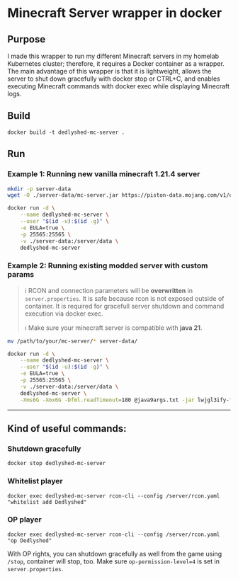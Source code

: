 # Minecraft Server wrapper in docker

## Purpose

I made this wrapper to run my different Minecraft servers in my homelab Kubernetes cluster; therefore, it requires a Docker container as a wrapper. The main advantage of this wrapper is that it is lightweight, allows the server to shut down gracefully with docker stop or CTRL+C, and enables executing Minecraft commands with docker exec while displaying Minecraft logs.

## Build

```
docker build -t dedlyshed-mc-server .
```

## Run

### Example 1: Running new vanilla minecraft 1.21.4 server

```bash
mkdir -p server-data
wget -O ./server-data/mc-server.jar https://piston-data.mojang.com/v1/objects/4707d00eb834b446575d89a61a11b5d548d8c001/server.jar
```

```bash
docker run -d \
    --name dedlyshed-mc-server \
    --user "$(id -u):$(id -g)" \
    -e EULA=true \
    -p 25565:25565 \
    -v ./server-data:/server/data \
    dedlyshed-mc-server
```

### Example 2: Running existing modded server with custom params

> ℹ️ RCON and connection parameters will be **overwritten** in `server.properties`.  It is safe because rcon is not exposed outside of container. It is required for gracefull server shutdown and command execution via docker exec.
>
> ℹ️ Make sure your minecraft server is compatible with **java 21**.

```bash
mv /path/to/your/mc-server/* server-data/
```

```bash
docker run -d \
    --name dedlyshed-mc-server \
    --user "$(id -u):$(id -g)" \
    -e EULA=true \
    -p 25565:25565 \
    -v ./server-data:/server/data \
    dedlyshed-mc-server \
    -Xms6G -Xmx6G -Dfml.readTimeout=180 @java9args.txt -jar lwjgl3ify-forgePatches.jar nogui
```

---

## Kind of useful commands:

### Shutdown gracefully

```
docker stop dedlyshed-mc-server
```

### Whitelist player

```
docker exec dedlyshed-mc-server rcon-cli --config /server/rcon.yaml "whitelist add Dedlyshed"
```

### OP player

```
docker exec dedlyshed-mc-server rcon-cli --config /server/rcon.yaml "op Dedlyshed"
```

With OP rights, you can shutdown gracefully as well from the game using `/stop`, container will stop, too. Make sure `op-permission-level=4` is set in `server.properties`.